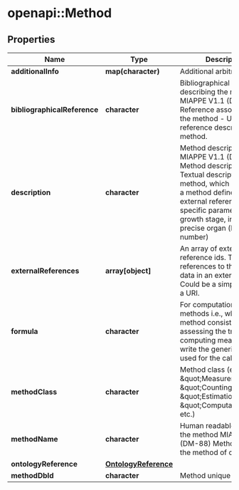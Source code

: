# openapi::Method

## Properties
Name | Type | Description | Notes
------------ | ------------- | ------------- | -------------
**additionalInfo** | **map(character)** | Additional arbitrary info | [optional] 
**bibliographicalReference** | **character** | Bibliographical reference describing the method.  MIAPPE V1.1 (DM-91) Reference associated to the method - URI/DOI of reference describing the method. | [optional] 
**description** | **character** | Method description  MIAPPE V1.1 (DM-90) Method description - Textual description of the method, which may extend a method defined in an external reference with specific parameters, e.g. growth stage, inoculation precise organ (leaf number) | [optional] 
**externalReferences** | **array[object]** | An array of external reference ids. These are references to this piece of data in an external system. Could be a simple string or a URI. | [optional] 
**formula** | **character** | For computational methods i.e., when the method consists in assessing the trait by computing measurements, write the generic formula used for the calculation | [optional] 
**methodClass** | **character** | Method class (examples: \&quot;Measurement\&quot;, \&quot;Counting\&quot;, \&quot;Estimation\&quot;, \&quot;Computation\&quot;, etc.) | [optional] 
**methodName** | **character** | Human readable name for the method  MIAPPE V1.1 (DM-88) Method  Name of the method of observation | [optional] 
**ontologyReference** | [**OntologyReference**](OntologyReference.md) |  | [optional] 
**methodDbId** | **character** | Method unique identifier | [optional] 


